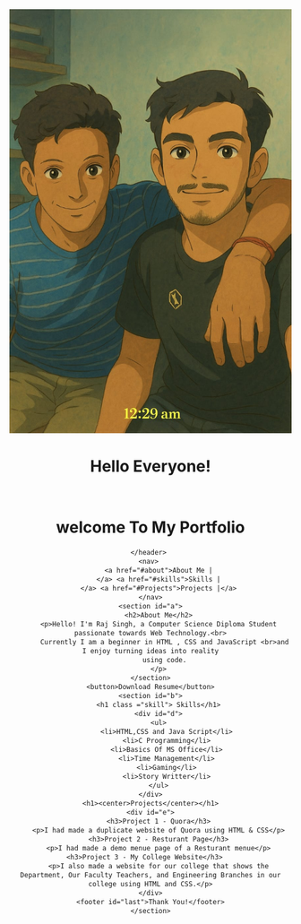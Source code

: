 <!DOCTYPE html>
<html lang="en">
<head>
    <meta charset="UTF-8">
    <meta name="viewport" content="width=device-width, initial-scale=1.0">
    <title>Portfolio</title>
    <link rel="stylesheet" href="css2.css">
    <link href="https://fonts.googleapis.com/css2?family=Pacifico&display=swap" rel="stylesheet">
</head>
<body>
    <header>
        <img src="gibli.jpg" alt="raj&prince">
        <h1>Hello Everyone!</h1> <br>
        <h1>welcome To My Portfolio</h1>  

    </header> 
    <nav> 
        <a href="#about">About Me |
        </a> <a href="#skills">Skills |
        </a> <a href="#Projects">Projects |</a>
    </nav>
    <section id="a">
        <h2>About Me</h2>
        <p>Hello! I'm Raj Singh, a Computer Science Diploma Student passionate towards Web Technology.<br>
           Currently I am a beginner in HTML , CSS and JavaScript <br>and I enjoy turning ideas into reality
           using code.
        </p>
    </section>
    <button>Download Resume</button>
    <section id="b">
        <h1 class ="skill"> Skills</h1>
        <div id="d">
        <ul>
            <li>HTML,CSS and Java Script</li>
            <li>C Programming</li>
            <li>Basics Of MS Office</li>
            <li>Time Management</li>
            <li>Gaming</li>
            <li>Story Writter</li>
        </ul>
    </div>
    <h1><center>Projects</center></h1>
    <div id="e">
        <h3>Project 1 - Quora</h3>
        <p>I had made a duplicate website of Quora using HTML & CSS</p>
        <h3>Project 2 - Resturant Page</h3>
        <p>I had made a demo menue page of a Resturant menue</p>
        <h3>Project 3 - My College Website</h3>       
        <p>I also made a website for our college that shows the Department, Our Faculty Teachers, and Engineering Branches in our college using HTML and CSS.</p>
    </div>
    <footer id="last">Thank You!</footer>
    </section>
</body>
</html>
